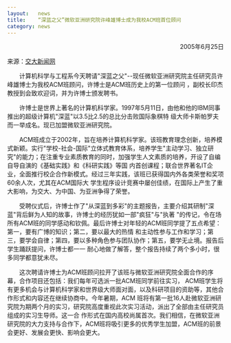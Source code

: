 ```yaml
---
layout:   news
title:    “深蓝之父”微软亚洲研究院许峰雄博士成为我校ACM班首位顾问
category: news
---
```


<p align = "right">2005年6月25日</p>

<p>来源：<a href="http://www.sjtu.edu.cn/news/shownews.php?id=3173">交大新闻网</a></p>

<p>&emsp;&emsp;计算机科学与工程系今天聘请"深蓝之父"--现任微软亚洲研究院主任研究员许峰雄博士为我校ACM班顾问，许博士是ACM班历史上的第一位顾问 ，副校长印杰教授到会致欢迎词，并为许博士颁发聘书。</p>

<p>&emsp;&emsp;许博士是世界上著名的计算机科学家。1997年5月11日，由他和他的IBM同事推出的超级计算机"深蓝"以3.5比2.5的总比分击败国际象棋特 级大师卡斯帕罗夫而一举成名。现已加盟微软亚洲研究院。</p>

<p>&emsp;&emsp;ACM班成立于2002年，旨在培养计算机科学家。该班教育理念创新，培养模式新颖。实行"学校-社会-国际"立体式教育体系，培养学生"主动学习、独立研究"的能力；在注重专业素质教育的同时，加强学生人文素质的培养，开设了自编自导自演的《基础实践》和《科研实践》等国 内首创课程；联合世界著名IT企业，全面推行校企合作新模式。经过三年实践，该班已获得国内外各类荣誉和奖项60余人次，尤其在ACM国际大 学生程序设计竞赛中屡创佳绩，在国际上产生了重大影响，为交大、为中国、为亚洲争得了荣誉。</p>

<p>&emsp;&emsp;受聘仪式后，许博士作了"从深蓝到多彩"的主题报告，主要介绍其研制"深蓝"背后鲜为人知的故事，许博士的经历犹如一部"疯狂"与"执著 "的传记，令在场所有ACM班的同学感动和钦佩。最后许博士对年轻的ACM班同学提了五点希望：第一，要有广博的知识；第二，要以最大的热情 和主动性参与工作和学习；第三，要学会自律；第四，要以多种角色参与团队协作；第五，要学无止境。报告后学生踊跃提问，许博士都一一 耐心地做了解答，整个报告持续了两个多小时，很多同学都意犹未尽。</p>

<p>&emsp;&emsp;这次聘请许博士为ACM班顾问拉开了该班与微软亚洲研究院全面合作的序幕，合作项目还包括：我们每年可选派一批ACM班同学前往实习， ACM班学生将有更多机会与计算机科学家和世界级大师面对面，以及科研项目的资助等，其他合作形式和内容还在继续协商中。今年暑期，ACM 班将有第一批16人赴微软亚洲研究院为期两个月的实习，研究院高度重视此次实习活动，派出了全部由主任研究员组成的实习生导师。这一合 作形式在国内高校尚属首次。我们相信，在微软亚洲研究院的大力支持与合作下，ACM班将吸引更多的优秀学生加盟，ACM班的前景会更好、发展会更快、影响会更大。 </p>

